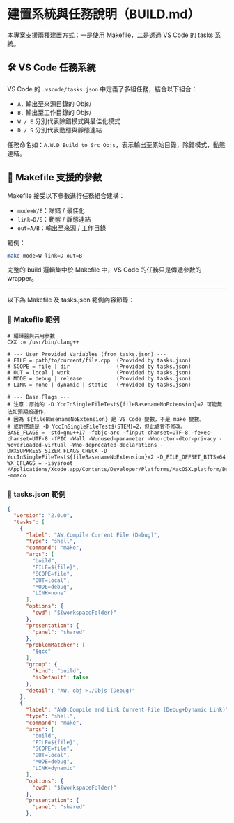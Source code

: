 # 建置系統與任務說明（BUILD.md）

本專案支援兩種建置方式：一是使用 Makefile，二是透過 VS Code 的 tasks 系統。

## 🛠️ VS Code 任務系統

VS Code 的 `.vscode/tasks.json` 中定義了多組任務，結合以下組合：

- `A.` 輸出至來源目錄的 Objs/
- `B.` 輸出至工作目錄的 Objs/
- `W / E` 分別代表除錯模式與最佳化模式
- `D / S` 分別代表動態與靜態連結

任務命名如：`A.W.D Build to Src Objs`，表示輸出至原始目錄，除錯模式，動態連結。

## 🧱 Makefile 支援的參數

Makefile 接受以下參數進行任務組合建構：

- `mode=W/E`：除錯 / 最佳化
- `link=D/S`：動態 / 靜態連結
- `out=A/B`：輸出至來源 / 工作目錄

範例：
```bash
make mode=W link=D out=B
```

完整的 build 邏輯集中於 Makefile 中，VS Code 的任務只是傳遞參數的 wrapper。

---
以下為 Makefile 及 tasks.json 範例內容節錄：

### 📄 Makefile 範例
```make
# 編譯器與共用參數
CXX := /usr/bin/clang++

# --- User Provided Variables (from tasks.json) ---
# FILE = path/to/current/file.cpp  (Provided by tasks.json)
# SCOPE = file | dir               (Provided by tasks.json)
# OUT = local | work               (Provided by tasks.json)
# MODE = debug | release           (Provided by tasks.json)
# LINK = none | dynamic | static   (Provided by tasks.json)

# --- Base Flags ---
# 注意：原始的 -D YccInSingleFileTest${fileBasenameNoExtension}=2 可能無法如預期般運作，
# 因為 ${fileBasenameNoExtension} 是 VS Code 變數，不是 make 變數。
# 或許應該是 -D YccInSingleFileTest$(STEM)=2，但此處暫不修改。
BASE_FLAGS = -std=gnu++17 -fobjc-arc -finput-charset=UTF-8 -fexec-charset=UTF-8 -fPIC -Wall -Wunused-parameter -Wno-ctor-dtor-privacy -Woverloaded-virtual -Wno-deprecated-declarations -DWXSUPPRESS_SIZER_FLAGS_CHECK -D YccInSingleFileTest${fileBasenameNoExtension}=2 -D_FILE_OFFSET_BITS=64
WX_CFLAGS = -isysroot /Applications/Xcode.app/Contents/Developer/Platforms/MacOSX.platform/Developer/SDKs/MacOSX.sdk -mmaco
```

### 📄 tasks.json 範例
```json
{
  "version": "2.0.0",
  "tasks": [
    {
      "label": "AW.Compile Current File (Debug)",
      "type": "shell",
      "command": "make",
      "args": [
        "build",
        "FILE=${file}",
        "SCOPE=file",
        "OUT=local",
        "MODE=debug",
        "LINK=none"
      ],
      "options": {
        "cwd": "${workspaceFolder}"
      },
      "presentation": {
        "panel": "shared"
      },
      "problemMatcher": [
        "$gcc"
      ],
      "group": {
        "kind": "build",
        "isDefault": false
      },
      "detail": "AW. obj->./Objs (Debug)"
    },
    {
      "label": "AWD.Compile and Link Current File (Debug+Dynamic Link)",
      "type": "shell",
      "command": "make",
      "args": [
        "build",
        "FILE=${file}",
        "SCOPE=file",
        "OUT=local",
        "MODE=debug",
        "LINK=dynamic"
      ],
      "options": {
        "cwd": "${workspaceFolder}"
      },
      "presentation": {
        "panel": "shared"
      },
```